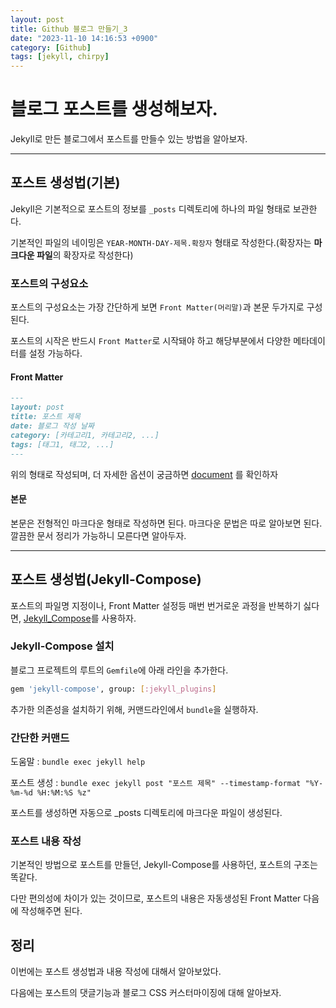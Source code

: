 ```yaml
---
layout: post
title: Github 블로그 만들기_3
date: "2023-11-10 14:16:53 +0900"
category: [Github]
tags: [jekyll, chirpy]
---
```


# 블로그 포스트를 생성해보자.

Jekyll로 만든 블로그에서 포스트를 만들수 있는 방법을 알아보자.

---

## 포스트 생성법(기본)

Jekyll은 기본적으로 포스트의 정보를 `_posts` 디렉토리에 하나의 파일 형태로 보관한다.

기본적인 파일의 네이밍은 `YEAR-MONTH-DAY-제목.확장자` 형태로 작성한다.(확장자는 **마크다운 파일**의 확장자로 작성한다)

### 포스트의 구성요소

포스트의 구성요소는 가장 간단하게 보면 `Front Matter(머리말)`과 본문 두가지로 구성된다.

포스트의 시작은 반드시 `Front Matter`로 시작돼야 하고 해당부분에서 다양한 메타데이터를 설정 가능하다.

#### Front Matter

```md
---
layout: post
title: 포스트 제목
date: 블로그 작성 날짜
category: [카테고리1, 카테고리2, ...]
tags: [태그1, 태그2, ...]
---
```

위의 형태로 작성되며, 더 자세한 옵션이 궁금하면 [document](https://jekyllrb.com/docs/front-matter/) 를 확인하자

#### 본문

본문은 전형적인 마크다운 형태로 작성하면 된다. 마크다운 문법은 따로 알아보면 된다. 깔끔한 문서 정리가 가능하니 모른다면 알아두자.

---

## 포스트 생성법(Jekyll-Compose)

포스트의 파일명 지정이나, Front Matter 설정등 매번 번거로운 과정을 반복하기 싫다면, [Jekyll_Compose](https://github.com/jekyll/jekyll-compose)를 사용하자.

### Jekyll-Compose 설치

블로그 프로젝트의 루트의 `Gemfile`에 아래 라인을 추가한다.

```bash
gem 'jekyll-compose', group: [:jekyll_plugins]
```

추가한 의존성을 설치하기 위해, 커맨드라인에서 `bundle`을 실행하자.

### 간단한 커맨드

도움말
: `bundle exec jekyll help`

포스트 생성
: `bundle exec jekyll post "포스트 제목" --timestamp-format "%Y-%m-%d %H:%M:%S %z"`

포스트를 생성하면 자동으로 \_posts 디렉토리에 마크다운 파일이 생성된다.

### 포스트 내용 작성
기본적인 방법으로 포스트를 만들던, Jekyll-Compose를 사용하던, 포스트의 구조는 똑같다.

다만 편의성에 차이가 있는 것이므로, 포스트의 내용은 자동생성된 Front Matter 다음에 작성해주면 된다.

## 정리
이번에는 포스트 생성법과 내용 작성에 대해서 알아보았다.

다음에는 포스트의 댓글기능과 블로그 CSS 커스터마이징에 대해 알아보자.